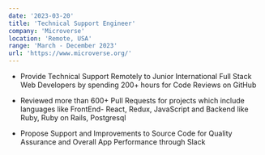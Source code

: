 ```yaml
---
date: '2023-03-20'
title: 'Technical Support Engineer'
company: 'Microverse'
location: 'Remote, USA'
range: 'March - December 2023'
url: 'https://www.microverse.org/'
---
```


- Provide Technical Support Remotely to Junior International Full Stack Web Developers by spending 200+ hours for Code Reviews on GitHub

- Reviewed more than 600+ Pull Requests for projects which include languages like FrontEnd- React, Redux, JavaScript and Backend like Ruby, Ruby on Rails, Postgresql

- Propose Support and Improvements to Source Code for Quality Assurance and Overall App Performance through Slack

